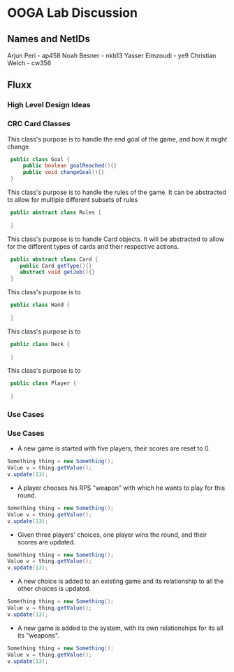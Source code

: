 # OOGA Lab Discussion
## Names and NetIDs
Arjun Peri - ap458
Noah Besner - nkb13
Yasser Elmzoudi - ye9
Christian Welch -  cw356

## Fluxx

### High Level Design Ideas


### CRC Card Classes

This class's purpose is to handle the end goal of the game, and how it might change
```java
 public class Goal {
     public boolean goalReached(){}
     public void changeGoal(){}
 }
```

This class's purpose is to handle the rules of the game. It can be abstracted to allow for 
multiple different subsets of rules
```java
 public abstract class Rules {
     
 }
```

This class's purpose is to handle Card objects. It will be abstracted to allow for the different 
types of cards and their respective actions. 
```java
 public abstract class Card {
    public Card getType(){}
    abstract void getJob(){}
 }
```

This class's purpose is to 
```java
 public class Hand {
     
 }
```

This class's purpose is to 
```java
 public class Deck {
     
 }
```

This class's purpose is to 
```java
 public class Player {
     
 }
```
### Use Cases

### Use Cases

 * A new game is started with five players, their scores are reset to 0.
 ```java
 Something thing = new Something();
 Value v = thing.getValue();
 v.update(13);
 ```

 * A player chooses his RPS "weapon" with which he wants to play for this round.
 ```java
 Something thing = new Something();
 Value v = thing.getValue();
 v.update(13);
 ```

 * Given three players' choices, one player wins the round, and their scores are updated.
 ```java
 Something thing = new Something();
 Value v = thing.getValue();
 v.update(13);
 ```

 * A new choice is added to an existing game and its relationship to all the other choices is updated.
 ```java
 Something thing = new Something();
 Value v = thing.getValue();
 v.update(13);
 ```

 * A new game is added to the system, with its own relationships for its all its "weapons".
 ```java
 Something thing = new Something();
 Value v = thing.getValue();
 v.update(13);
 ```